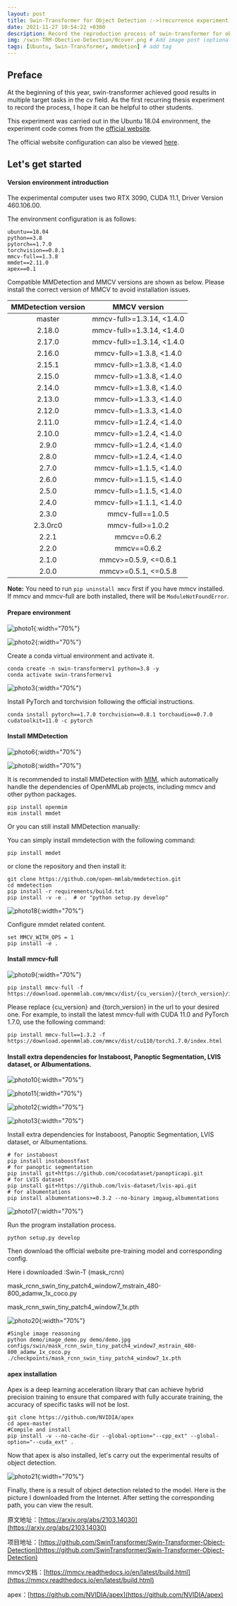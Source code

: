 ```yaml
---
layout: post
title: Swin-Transformer for Object Detection :->(recurrence experiment)
date: 2021-11-27 10:54:22 +0300
description: Record the reproduction process of swin-transformer for object detection. # Add post description (optional)
img: /swin-TRM-Obective-Detection/0cover.png # Add image post (optional)
tags: [Ubuntu, Swin-Transformer, mmdetion] # add tag
---
```


## Preface
At the beginning of this year, swin-transformer achieved good results in multiple target tasks in the cv field. As the first recurring thesis experiment to record the process, I hope it can be helpful to other students.

This experiment was carried out in the Ubuntu 18.04 environment, the experiment code comes from the [official website](https://github.com/SwinTransformer/Swin-Transformer-Object-Detection).

The official website configuration can also be viewed [here](https://github.com/open-mmlab/mmdetection/blob/master/docs/get_started.md).

## Let's get started

#### Version environment introduction

The experimental computer uses two RTX 3090, CUDA 11.1, Driver Version 460.106.00.

The environment configuration is as follows:
```shell
ubuntu==18.04
python==3.8
pytorch==1.7.0
torchvision==0.8.1
mmcv-full==1.3.8
mmdet==2.11.0
apex==0.1
```

Compatible MMDetection and MMCV versions are shown as below. Please install the correct version of MMCV to avoid installation issues.

| MMDetection version |    MMCV version     |
|:-------------------:|:-------------------:|
| master              | mmcv-full>=1.3.14, <1.4.0 |
| 2.18.0              | mmcv-full>=1.3.14, <1.4.0 |
| 2.17.0              | mmcv-full>=1.3.14, <1.4.0 |
| 2.16.0              | mmcv-full>=1.3.8, <1.4.0 |
| 2.15.1              | mmcv-full>=1.3.8, <1.4.0 |
| 2.15.0              | mmcv-full>=1.3.8, <1.4.0 |
| 2.14.0              | mmcv-full>=1.3.8, <1.4.0 |
| 2.13.0              | mmcv-full>=1.3.3, <1.4.0 |
| 2.12.0              | mmcv-full>=1.3.3, <1.4.0 |
| 2.11.0              | mmcv-full>=1.2.4, <1.4.0 |
| 2.10.0              | mmcv-full>=1.2.4, <1.4.0 |
| 2.9.0               | mmcv-full>=1.2.4, <1.4.0 |
| 2.8.0               | mmcv-full>=1.2.4, <1.4.0 |
| 2.7.0               | mmcv-full>=1.1.5, <1.4.0 |
| 2.6.0               | mmcv-full>=1.1.5, <1.4.0 |
| 2.5.0               | mmcv-full>=1.1.5, <1.4.0 |
| 2.4.0               | mmcv-full>=1.1.1, <1.4.0 |
| 2.3.0               | mmcv-full==1.0.5    |
| 2.3.0rc0            | mmcv-full>=1.0.2    |
| 2.2.1               | mmcv==0.6.2         |
| 2.2.0               | mmcv==0.6.2         |
| 2.1.0               | mmcv>=0.5.9, <=0.6.1|
| 2.0.0               | mmcv>=0.5.1, <=0.5.8|

**Note:** You need to run `pip uninstall mmcv` first if you have mmcv installed.
If mmcv and mmcv-full are both installed, there will be `ModuleNotFoundError`.

#### Prepare environment
![photo1]({{site.baseurl}}/assets/img/swin-TRM-Obective-Detection/1.png){:width="70%"}

![photo2]({{site.baseurl}}/assets/img/swin-TRM-Obective-Detection/2.png){:width="70%"}

Create a conda virtual environment and activate it.
```shell
conda create -n swin-transformerv1 python=3.8 -y
conda activate swin-transformerv1
```

![photo3]({{site.baseurl}}/assets/img/swin-TRM-Obective-Detection/3.png){:width="70%"}

Install PyTorch and torchvision following the official instructions.
```shell
conda install pytorch==1.7.0 torchvision==0.8.1 torchaudio==0.7.0 cudatoolkit=11.0 -c pytorch
```

#### Install MMDetection
![photo6]({{site.baseurl}}/assets/img/swin-TRM-Obective-Detection/6.png){:width="70%"}

![photo8]({{site.baseurl}}/assets/img/swin-TRM-Obective-Detection/8.png){:width="70%"}

It is recommended to install MMDetection with [MIM](https://github.com/open-mmlab/mim), which automatically handle the dependencies of OpenMMLab projects, including mmcv and other python packages.
```shell
pip install openmim
mim install mmdet
```
Or you can still install MMDetection manually:

You can simply install mmdetection with the following command:
```shell
pip install mmdet
```

or clone the repository and then install it:
```shell
git clone https://github.com/open-mmlab/mmdetection.git
cd mmdetection
pip install -r requirements/build.txt
pip install -v -e .  # or "python setup.py develop"
```
![photo18]({{site.baseurl}}/assets/img/swin-TRM-Obective-Detection/18.png){:width="70%"}

Configure mmdet related content.
```shell
set MMCV_WITH_OPS = 1
pip install -e .
```

#### Install mmcv-full
![photo9]({{site.baseurl}}/assets/img/swin-TRM-Obective-Detection/9.png){:width="70%"}

```shell
pip install mmcv-full -f https://download.openmmlab.com/mmcv/dist/{cu_version}/{torch_version}/index.html
```

Please replace {cu_version} and {torch_version} in the url to your desired one. For example, to install the latest mmcv-full with CUDA 11.0 and PyTorch 1.7.0, use the following command:
```shell
pip install mmcv-full==1.3.2 -f https://download.openmmlab.com/mmcv/dist/cu110/torch1.7.0/index.html
```

#### Install extra dependencies for Instaboost, Panoptic Segmentation, LVIS dataset, or Albumentations.
![photo10]({{site.baseurl}}/assets/img/swin-TRM-Obective-Detection/10.png){:width="70%"}

![photo11]({{site.baseurl}}/assets/img/swin-TRM-Obective-Detection/11.png){:width="70%"}

![photo12]({{site.baseurl}}/assets/img/swin-TRM-Obective-Detection/12.png){:width="70%"}

![photo13]({{site.baseurl}}/assets/img/swin-TRM-Obective-Detection/13.png){:width="70%"}

Install extra dependencies for Instaboost, Panoptic Segmentation, LVIS dataset, or Albumentations.
```shell
# for instaboost
pip install instaboostfast
# for panoptic segmentation
pip install git+https://github.com/cocodataset/panopticapi.git
# for LVIS dataset
pip install git+https://github.com/lvis-dataset/lvis-api.git
# for albumentations
pip install albumentations>=0.3.2 --no-binary imgaug,albumentations
```

![photo17]({{site.baseurl}}/assets/img/swin-TRM-Obective-Detection/17.png){:width="70%"}

Run the program installation process.
```shell
python setup.py develop
```

Then download the official website pre-training model and corresponding config.

Here i downloaded :Swin-T (mask_rcnn)

mask_rcnn_swin_tiny_patch4_window7_mstrain_480-800_adamw_1x_coco.py

mask_rcnn_swin_tiny_patch4_window7_1x.pth

![photo20]({{site.baseurl}}/assets/img/swin-TRM-Obective-Detection/20.png){:width="70%"}
```shell
#Single image reasoning
python demo/image_demo.py demo/demo.jpg configs/swin/mask_rcnn_swin_tiny_patch4_window7_mstrain_480-800_adamw_1x_coco.py ./checkpoints/mask_rcnn_swin_tiny_patch4_window7_1x.pth
```

#### apex installation
Apex is a deep learning acceleration library that can achieve hybrid precision training to ensure that compared with fully accurate training, the accuracy of specific tasks will not be lost.
```shell
git clone https://github.com/NVIDIA/apex
cd apex-master
#Compile and install
pip install -v --no-cache-dir --global-option="--cpp_ext" --global-option="--cuda_ext" .
```

Now that apex is also installed, let's carry out the experimental results of object detection.

![photo21]({{site.baseurl}}/assets/img/swin-TRM-Obective-Detection/21.png){:width="70%"}

Finally, there is a result of object detection related to the model. Here is the picture I downloaded from the Internet. After setting the corresponding path, you can view the result.

原文地址：[https://arxiv.org/abs/2103.14030](https://arxiv.org/abs/2103.14030)

项目地址：[https://github.com/SwinTransformer/Swin-Transformer-Object-Detection](https://github.com/SwinTransformer/Swin-Transformer-Object-Detection)

mmcv文档：[https://mmcv.readthedocs.io/en/latest/build.html](https://mmcv.readthedocs.io/en/latest/build.html)

apex：[https://github.com/NVIDIA/apex](https://github.com/NVIDIA/apex)